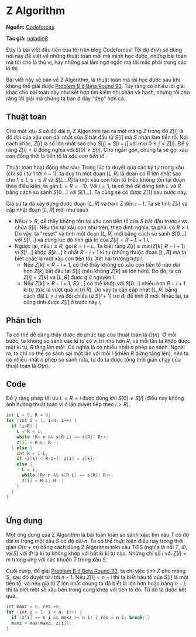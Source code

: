 # Z Algorithm

**Nguồn:** [Codeforces](http://codeforces.com/blog/entry/3107)

**Tác giả:** [paladin8](http://codeforces.com/profile/paladin8)


Đây là bài viết đầu tiên của tôi trên blog Codeforces! Tôi dự định sẽ dùng nơi này để viết về những thuật toán mới mà mình học được, những bài toán mà tôi cho là thú vị, hay những sai lầm ngớ ngẩn mà tôi mắc phải trong các kì thị.

Bài viết này sẽ bàn về Z Algorithm, là thuật toán mà tôi học được sau khi không thể giải được [Problem B ở Beta Round 93](http://codeforces.com/contest/126/problem/B). Tuy rằng có nhiều lời giải khác cho bài toán này như kết hợp tìm kiếm nhị phân và hash, nhưng tôi cho rằng lời giải mà chúng ta bàn ở đây "đẹp" hơn cả.

## Thuật toán

Cho một xâu $S$ có độ dài $n$, Z Algorithm tạo ra một mảng $Z$ trong đó $Z[i]$ là độ dài của xâu con dài nhất của $S$ bắt đầu từ $S[i]$ mà $S$ nhận làm tiền tố. Nói cách khác,  $Z[i]$ là số lớn nhất sao cho $S[j]=S[i+j]$ với mọi $0 \leq j<Z[i]$. Để ý rằng $Z[i]=0$ đồng nghĩa với $S[0] \neq S[i]$. Cho ngắn gọn, chúng ta sẽ gọi xâu con đồng thời là tiền tố là *xâu con tiền tố*. 

Thuật toán hoạt động như sau: Trong lúc ta duyệt qua các ký tự trong xâu (chỉ số $i$ từ $1$ tới $n-1$), ta duy trì một đoạn $[L,R]$ là đoạn có $R$ lớn nhất sao cho $1 \leq L \leq i \leq R$ và $S[L...R]$ là một xâu con tiền tố (nếu không tồn tại đoạn thỏa điều kiện, ta gán $L=R=-1$). Với $i=1$, ta có thể dễ dàng tính $L$ và $R$ bằng cách so sánh $S[0...]$ với $S[1...]$. Ta cũng sẽ có được $Z[1]$ sau bước này.

Giả sử ta đã xây dựng được đoạn $[L,R]$ và hàm Z đến $i-1$. Ta sẽ tính $Z[i]$ và cập nhật đoạn $[L,R]$ mới như sau:\\
- Nếu $i>R$, dễ thấy không tồn tại xâu con tiền tố của $S$ bắt đầu trước $i$ và chứa $S[i]$. Nếu tồn tại xâu con như trên, theo định nghĩa, ta phải có $R \geq i$. Do vậy, ta "reset" và tính một đoạn $[L,R]$ mới bằng cách so sánh $S[0...]$ với $S[i...]$ và cùng lúc đó tính giá trị của $Z[i] = R-L+1$.\\
- Ngược lại, nếu $i \leq R$, gọi $k=i-L$. Ta biết rằng $Z[i] \geq min(Z[k],R-i+1)$ vì $S[i...]$ khớp $S[k...]$ ít nhất $R-i+1$ kí tự (chúng thuộc đoạn $[L,R]$ mà ta biết chắc là một xâu con tiền tố). Xét hai trường hợp:\\
  + Nếu $Z[k]<R-i+1$, có thể thấy không có xâu con tiền tố nào dài hơn $Z[k]$ bắt đầu tại $S[i]$ (nếu không $Z[k]$ sẽ lớn hơn). Do đó, ta có $Z[i]=Z[k]$ và $[L,R]$ được giữ nguyên.\\
  + Nếu $Z[k] \geq  R-i+1$, $S[i...]$ có thể khớp với $S[0...]$ nhiều hơn $R-i+1$ kí tự (tức là vượt quá vị trí $R$). Do vậy ta cần cập nhật $[L,R]$ bằng cách đặt $L=i$ và đối chiếu từ $S[i+1]$ trở đi để tính $R$ mới. Nhắc lại, ta cũng tính được $Z[i]$ ở bước này.\\

## Phân tích

Ta có thể dễ dàng thấy được độ phức tạp của thuật toán là $O(n)$. Ở mỗi bước, ta không so sánh các kí tự có vị trí nhỏ hơn $R$, và mỗi lần ta khớp được một kí tự, $R$ tăng lên một. Có nghĩa là có nhiều nhất $n$ phép so sánh. Ngoài ra, ta chỉ có thể so sánh sai một lần với mỗi $i$ (khiến $R$ dừng tăng lên), nên ta có nhiều nhất $n$ phép so sánh nữa, từ đó ta được tổng thời gian chạy của thuật toán là $O(n)$.

## Code

Để ý rằng phép tối ưu $L=R=i$ được dùng khi $S[0] \neq S[i]$ (điều này không ảnh hưởng thuật toán vì ở lần duyệt tiếp theo $i>R$).

```c++
int L = 0, R = 0;
for (int i = 1; i<n; i++) {
  if (i>R) {
    L = R = i;
    while (R< n && s[R-L] == s[R]) R++;
    z[i] = R-L; R--;
  } else {
    int k = i-L;
    if (z[k] < R-i+1) z[i] = z[k];
    else {
      L = i;
      while (R< n && s[R-L] == s[R]) R++;
      z[i] = R-L; R--;
    }
  }
}
    
```



## Ứng dụng

Một ứng dung của Z Algorithm là bài toán toán so sánh xâu: tìm xâu $T$ có độ dài $m$ trong một xâu $S$ có độ dài $n$. Ta có thể thực hiện điều này trong thời gian $O(n+m)$ bằng cách dùng Z Algorithm trên xâu $T \Phi S$ (nghĩa là nối $T$, $\Phi$, và  $S$) với $\Phi$ là kí tự không khớp với bất kì kí tự nào. Những chỉ số $i$ với $Z[i]=m$ tương ứng với các khuôn $T$ trong xâu $S$.

Cuối cùng, để giải  [Problem B ở Beta Round 93](http://codeforces.com/contest/126/problem/B), ta chỉ việc tính $Z$ cho mảng $S$, sau đó duyệt từ $i$ tới $n-1$. Nếu $Z[i] = n-i$ thì ta biết hậu tố của $S[i]$ là một tiền tố, và nếu giá trị $Z$ lớn nhất chúng ta đã biết là lớn hơn hoặc bằng $n-i$, thì ta biết một số xâu bên trong cũng khớp với tiền tố đó. Từ đó ta được kết quả.

```c++
int maxz = 0, res =0;
for (int i = 1; i < n; i++) {
  if (z[i] == n-i && maxz >= n-i) { res = n-i; break; }
  maxz = max(maxz, z[i]);
}
```







